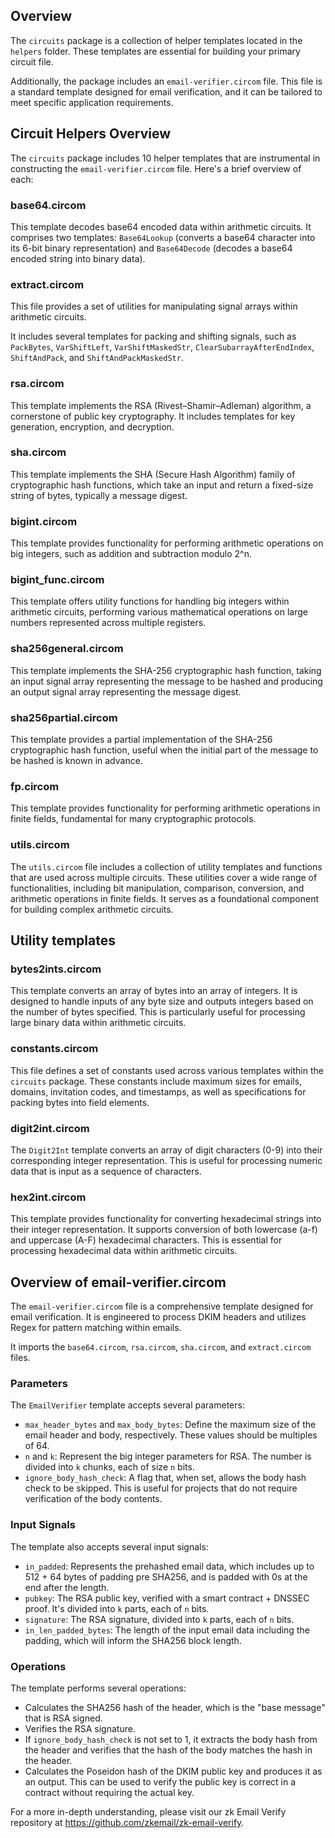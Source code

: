 ## Overview
The `circuits` package is a collection of helper templates located in the `helpers` folder. These templates are essential for building your primary circuit file.

Additionally, the package includes an `email-verifier.circom` file. This file is a standard template designed for email verification, and it can be tailored to meet specific application requirements.

## Circuit Helpers Overview
The `circuits` package includes 10 helper templates that are instrumental in constructing the `email-verifier.circom` file. Here's a brief overview of each:

### base64.circom

This template decodes base64 encoded data within arithmetic circuits. It comprises two templates: `Base64Lookup` (converts a base64 character into its 6-bit binary representation) and `Base64Decode` (decodes a base64 encoded string into binary data).

### extract.circom

This file provides a set of utilities for manipulating signal arrays within arithmetic circuits.

 It includes several templates for packing and shifting signals, such as `PackBytes`, `VarShiftLeft`, `VarShiftMaskedStr`, `ClearSubarrayAfterEndIndex`, `ShiftAndPack`, and `ShiftAndPackMaskedStr`.

### rsa.circom

This template implements the RSA (Rivest–Shamir–Adleman) algorithm, a cornerstone of public key cryptography. It includes templates for key generation, encryption, and decryption.

### sha.circom
This template implements the SHA (Secure Hash Algorithm) family of cryptographic hash functions, which take an input and return a fixed-size string of bytes, typically a message digest.

### bigint.circom

This template provides functionality for performing arithmetic operations on big integers, such as addition and subtraction modulo 2^n.

### bigint_func.circom

This template offers utility functions for handling big integers within arithmetic circuits, performing various mathematical operations on large numbers represented across multiple registers.

### sha256general.circom

This template implements the SHA-256 cryptographic hash function, taking an input signal array representing the message to be hashed and producing an output signal array representing the message digest.

### sha256partial.circom

This template provides a partial implementation of the SHA-256 cryptographic hash function, useful when the initial part of the message to be hashed is known in advance.

### fp.circom

This template provides functionality for performing arithmetic operations in finite fields, fundamental for many cryptographic protocols.

### utils.circom

The `utils.circom` file includes a collection of utility templates and functions that are used across multiple circuits. These utilities cover a wide range of functionalities, including bit manipulation, comparison, conversion, and arithmetic operations in finite fields. It serves as a foundational component for building complex arithmetic circuits.

## Utility templates

### bytes2ints.circom

This template converts an array of bytes into an array of integers. It is designed to handle inputs of any byte size and outputs integers based on the number of bytes specified. This is particularly useful for processing large binary data within arithmetic circuits.

### constants.circom

This file defines a set of constants used across various templates within the `circuits` package. These constants include maximum sizes for emails, domains, invitation codes, and timestamps, as well as specifications for packing bytes into field elements.

### digit2int.circom

The `Digit2Int` template converts an array of digit characters (0-9) into their corresponding integer representation. This is useful for processing numeric data that is input as a sequence of characters.

### hex2int.circom

This template provides functionality for converting hexadecimal strings into their integer representation. It supports conversion of both lowercase (a-f) and uppercase (A-F) hexadecimal characters. This is essential for processing hexadecimal data within arithmetic circuits.



## Overview of email-verifier.circom

The `email-verifier.circom` file is a comprehensive template designed for email verification. It is engineered to process DKIM headers and utilizes Regex for pattern matching within emails.

It imports the `base64.circom`, `rsa.circom`, `sha.circom`, and `extract.circom` files.

### Parameters

The `EmailVerifier` template accepts several parameters:

- `max_header_bytes` and `max_body_bytes`: Define the maximum size of the email header and body, respectively. These values should be multiples of 64.
- `n` and `k`: Represent the big integer parameters for RSA. The number is divided into `k` chunks, each of size `n` bits.
- `ignore_body_hash_check`: A flag that, when set, allows the body hash check to be skipped. This is useful for projects that do not require verification of the body contents.

### Input Signals

The template also accepts several input signals:

- `in_padded`: Represents the prehashed email data, which includes up to 512 + 64 bytes of padding pre SHA256, and is padded with 0s at the end after the length.
- `pubkey`: The RSA public key, verified with a smart contract + DNSSEC proof. It's divided into `k` parts, each of `n` bits.
- `signature`: The RSA signature, divided into `k` parts, each of `n` bits.
- `in_len_padded_bytes`: The length of the input email data including the padding, which will inform the SHA256 block length.

### Operations

The template performs several operations:

- Calculates the SHA256 hash of the header, which is the "base message" that is RSA signed.
- Verifies the RSA signature.
- If `ignore_body_hash_check` is not set to 1, it extracts the body hash from the header and verifies that the hash of the body matches the hash in the header.
- Calculates the Poseidon hash of the DKIM public key and produces it as an output. This can be used to verify the public key is correct in a contract without requiring the actual key.



For a more in-depth understanding, please visit our zk Email Verify repository at https://github.com/zkemail/zk-email-verify.

